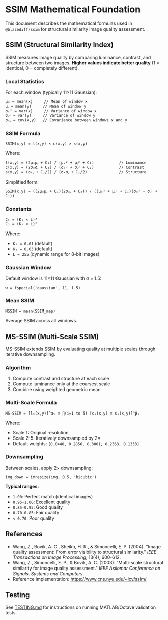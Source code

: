 # SSIM Mathematical Foundation

This document describes the mathematical formulas used in `@blazediff/ssim` for structural similarity image quality assessment.

## SSIM (Structural Similarity Index)

SSIM measures image quality by comparing luminance, contrast, and structure between two images. **Higher values indicate better quality** (1 = identical, 0 = completely different).

### Local Statistics

For each window (typically 11×11 Gaussian):

```
μₓ = mean(x)     // Mean of window x
μᵧ = mean(y)     // Mean of window y
σₓ² = var(x)     // Variance of window x
σᵧ² = var(y)     // Variance of window y
σₓᵧ = cov(x,y)   // Covariance between windows x and y
```

### SSIM Formula

```
SSIM(x,y) = l(x,y) × c(x,y) × s(x,y)
```

Where:

```
l(x,y) = (2μₓμᵧ + C₁) / (μₓ² + μᵧ² + C₁)           // Luminance
c(x,y) = (2σₓσᵧ + C₂) / (σₓ² + σᵧ² + C₂)           // Contrast
s(x,y) = (σₓᵧ + C₂/2) / (σₓσᵧ + C₂/2)              // Structure
```

Simplified form:

```
SSIM(x,y) = ((2μₓμᵧ + C₁)(2σₓᵧ + C₂)) / ((μₓ² + μᵧ² + C₁)(σₓ² + σᵧ² + C₂))
```

### Constants

```
C₁ = (K₁ × L)²
C₂ = (K₂ × L)²
```

Where:
- `K₁ = 0.01` (default)
- `K₂ = 0.03` (default)
- `L = 255` (dynamic range for 8-bit images)

### Gaussian Window

Default window is 11×11 Gaussian with σ = 1.5:

```
w = fspecial('gaussian', 11, 1.5)
```

### Mean SSIM

```
MSSIM = mean(SSIM_map)
```

Average SSIM across all windows.

## MS-SSIM (Multi-Scale SSIM)

MS-SSIM extends SSIM by evaluating quality at multiple scales through iterative downsampling.

### Algorithm

1. Compute contrast and structure at each scale
2. Compute luminance only at the coarsest scale
3. Combine using weighted geometric mean

### Multi-Scale Formula

```
MS-SSIM = [l₅(x,y)]^α₅ × ∏(i=1 to 5) [cᵢ(x,y) × sᵢ(x,y)]^βᵢ
```

Where:
- Scale 1: Original resolution
- Scale 2-5: Iteratively downsampled by 2×
- Default weights: `[0.0448, 0.2856, 0.3001, 0.2363, 0.1333]`

### Downsampling

Between scales, apply 2× downsampling:

```
img_down = imresize(img, 0.5, 'bicubic')
```

**Typical ranges:**
- `1.00`: Perfect match (identical images)
- `0.95-1.00`: Excellent quality
- `0.85-0.95`: Good quality
- `0.70-0.85`: Fair quality
- `< 0.70`: Poor quality

## References

- Wang, Z., Bovik, A. C., Sheikh, H. R., & Simoncelli, E. P. (2004). "Image quality assessment: From error visibility to structural similarity." *IEEE Transactions on Image Processing*, 13(4), 600-612.
- Wang, Z., Simoncelli, E. P., & Bovik, A. C. (2003). "Multi-scale structural similarity for image quality assessment." *IEEE Asilomar Conference on Signals, Systems and Computers*.
- Reference implementation: https://www.cns.nyu.edu/~lcv/ssim/

## Testing

See [TESTING.md](TESTING.md) for instructions on running MATLAB/Octave validation tests.

